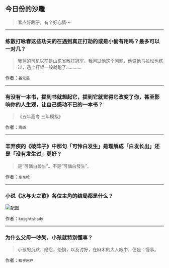 ## 今日份的沙雕

> 看点好段子，有个好心情～


 
---

### 练散打咏春这些功夫的在遇到真正打劫的或是小偷有用吗？最多可以一对几？

> 我爸的司机以前是山东省散打冠军。我问过他这个问题，他说他马拉松也练过，遇上打架一般就跑了…………


作者：`姜元昊`

---

### 有没有一本书，提到书就想起它，提到它就觉得它改变了你，甚至影响你的人生观，让自己感动不已的一本书？

> 《五年高考 三年模拟》


作者：`周峤`

---

### 辛弃疾的《破阵子》中那句「可怜白发生」是理解成「白发长出」还是「没有发生过」更好？

> 是“可憐白髪生”。不是“可憐白發生”。


作者：`东东枪`

---

### 小说《冰与火之歌》各位主角的结局都是什么？

> 



![配图](https://pic4.zhimg.com/92ff08d4d17d62323d5893e592cd72ef_b.jpg)


作者：`knightshady`

---

### 为什么父母一吵架，小孩就特别懂事？

> 小孩的沉默，隐忍，恐惧，以及讨好，在麻木的大人眼中，便是：懂事。


作者：`知乎用户`